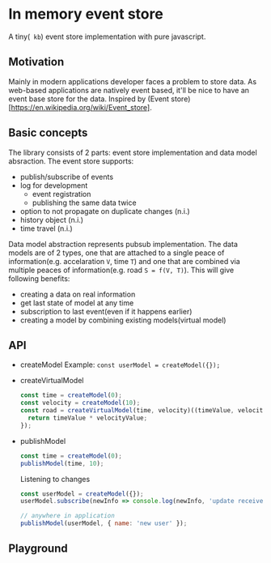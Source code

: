 # In memory event store

A tiny(` kb`) event store implementation with pure javascript.

## Motivation

Mainly in modern applications developer faces a problem to store data. As web-based applications are natively event based, it'll be nice
to have an event base store for the data. Inspired by (Event store)[https://en.wikipedia.org/wiki/Event_store].

## Basic concepts

The library consists of 2 parts: event store implementation and data model absraction. The event store supports:
- publish/subscribe of events
- log for development
  - event registration
  - publishing the same data twice
- option to not propagate on duplicate changes (n.i.)
- history object (n.i.)
- time travel (n.i.)

Data model abstraction represents pubsub implementation. The data models are of 2 types, one that are attached to a single peace of information(e.g. accelaration `V`, time `T`) and one that are combined via multiple peaces of information(e.g. road `S = f(V, T)`). This will give following benefits:
- creating a data on real information
- get last state of model at any time
- subscription to last event(even if it happens earlier)
- creating a model by combining existing models(virtual model)

## API

- createModel
  Example:
  `const userModel = createModel({});`
- createVirtualModel
  ```js
  const time = createModel(0);
  const velocity = createModel(10);
  const road = createVirtualModel(time, velocity)((timeValue, velocityValue) => {
    return timeValue * velocityValue;
  });
  ```
- publishModel
  ```js
  const time = createModel(0);
  publishModel(time, 10);
  ```

  Listening to changes
  ```js
  const userModel = createModel({});
  userModel.subscribe(newInfo => console.log(newInfo, 'update receives'));

  // anywhere in application
  publishModel(userModel, { name: 'new user' });
  ```
## Playground